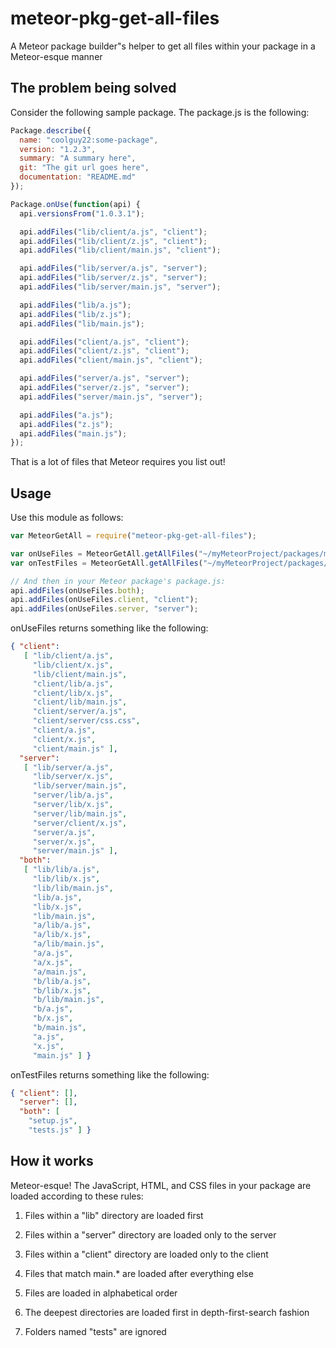 # meteor-pkg-get-all-files

A Meteor package builder"s helper to get all files within your package in a
Meteor-esque manner

## The problem being solved

Consider the following sample package. The package.js is the following:

```javascript
Package.describe({
  name: "coolguy22:some-package",
  version: "1.2.3",
  summary: "A summary here",
  git: "The git url goes here",
  documentation: "README.md"
});

Package.onUse(function(api) {
  api.versionsFrom("1.0.3.1");

  api.addFiles("lib/client/a.js", "client");
  api.addFiles("lib/client/z.js", "client");
  api.addFiles("lib/client/main.js", "client");

  api.addFiles("lib/server/a.js", "server");
  api.addFiles("lib/server/z.js", "server");
  api.addFiles("lib/server/main.js", "server");

  api.addFiles("lib/a.js");
  api.addFiles("lib/z.js");
  api.addFiles("lib/main.js");

  api.addFiles("client/a.js", "client");
  api.addFiles("client/z.js", "client");
  api.addFiles("client/main.js", "client");

  api.addFiles("server/a.js", "server");
  api.addFiles("server/z.js", "server");
  api.addFiles("server/main.js", "server");

  api.addFiles("a.js");
  api.addFiles("z.js");
  api.addFiles("main.js");
});
```

That is a lot of files that Meteor requires you list out!

## Usage

Use this module as follows:

```javascript
var MeteorGetAll = require("meteor-pkg-get-all-files");

var onUseFiles = MeteorGetAll.getAllFiles("~/myMeteorProject/packages/myPackage");
var onTestFiles = MeteorGetAll.getAllFiles("~/myMeteorProject/packages/myPackage/tests");

// And then in your Meteor package's package.js:
api.addFiles(onUseFiles.both);
api.addFiles(onUseFiles.client, "client");
api.addFiles(onUseFiles.server, "server");
```

onUseFiles returns something like the following:

```json
{ "client":
   [ "lib/client/a.js",
     "lib/client/x.js",
     "lib/client/main.js",
     "client/lib/a.js",
     "client/lib/x.js",
     "client/lib/main.js",
     "client/server/a.js",
     "client/server/css.css",
     "client/a.js",
     "client/x.js",
     "client/main.js" ],
  "server":
   [ "lib/server/a.js",
     "lib/server/x.js",
     "lib/server/main.js",
     "server/lib/a.js",
     "server/lib/x.js",
     "server/lib/main.js",
     "server/client/x.js",
     "server/a.js",
     "server/x.js",
     "server/main.js" ],
  "both":
   [ "lib/lib/a.js",
     "lib/lib/x.js",
     "lib/lib/main.js",
     "lib/a.js",
     "lib/x.js",
     "lib/main.js",
     "a/lib/a.js",
     "a/lib/x.js",
     "a/lib/main.js",
     "a/a.js",
     "a/x.js",
     "a/main.js",
     "b/lib/a.js",
     "b/lib/x.js",
     "b/lib/main.js",
     "b/a.js",
     "b/x.js",
     "b/main.js",
     "a.js",
     "x.js",
     "main.js" ] }
```

onTestFiles returns something like the following:

```json
{ "client": [],
  "server": [],
  "both": [
    "setup.js",
    "tests.js" ] }
```

## How it works

Meteor-esque! The JavaScript, HTML, and CSS files in your package are loaded
according to these rules:

1. Files within a "lib" directory are loaded first

2. Files within a "server" directory are loaded only to the server

3. Files within a "client" directory are loaded only to the client

4. Files that match main.* are loaded after everything else

5. Files are loaded in alphabetical order

6. The deepest directories are loaded first in depth-first-search fashion

7. Folders named "tests" are ignored
